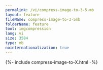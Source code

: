 ```yaml
---
permalink: /vi/compress-image-to-3-5-mb
layout: feature
fileName: compress-image-to-3-5mb
folderName: feature
tool: imgcompression
lang: vi
size: 3584
type: mb
nointernationalization: true
---
```

{%- include compress-image-to-X.html -%}
      